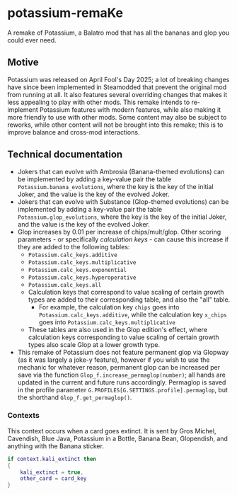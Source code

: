 # potassium-remaKe
A remake of Potassium, a Balatro mod that has all the bananas and glop you could ever need.

## Motive
Potassium was released on April Fool's Day 2025; a lot of breaking changes have since been implemented in Steamodded that prevent the original mod from running at all. It also features several overriding changes that makes it less appealing to play with other mods. This remake intends to re-implement Potassium features with modern features, while also making it more friendly to use with other mods. Some content may also be subject to reworks, while other content will not be brought into this remake; this is to improve balance and cross-mod interactions.

## Technical documentation
- Jokers that can evolve with Ambrosia (Banana-themed evolutions) can be implemented by adding a key-value pair the table `Potassium.banana_evolutions`, where the key is the key of the initial Joker, and the value is the key of the evolved Joker.
- Jokers that can evolve with Substance (Glop-themed evolutions) can be implemented by adding a key-value pair the table `Potassium.glop_evolutions`, where the key is the key of the initial Joker, and the value is the key of the evolved Joker.
- Glop increases by 0.01 per increase of chips/mult/glop. Other scoring parameters - or specifically *calculation keys* - can cause this increase if they are added to the following tables:
  - `Potassium.calc_keys.additive`
  - `Potassium.calc_keys.multiplicative`
  - `Potassium.calc_keys.exponential`
  - `Potassium.calc_keys.hyperoperative`
  - `Potassium.calc_keys.all`
  - Calculation keys that correspond to value scaling of certain growth types are added to their corresponding table, and also the "all" table.
    - For example, the calculation key `chips` goes into `Potassium.calc_keys.additive`, while the calculation key `x_chips` goes into `Potassium.calc_keys.multiplicative`
  - These tables are also used in the Glop edition's effect, where calculation keys corresponding to value scaling of certain growth types also scale Glop at a lower growth type.
- This remake of Potassium does not feature permanent glop via Glopway (as it was largely a joke-y feature), however if you wish to use the mechanic for whatever reason, permanent glop can be increased per save via the function `Glop_f.increase_permaglop(number)`; all hands are updated in the current and future runs accordingly. Permaglop is saved in the profile parameter `G.PROFILES[G.SETTINGS.profile].permaglop`, but the shorthand `Glop_f.get_permaglop()`.

### Contexts
This context occurs when a card goes extinct. It is sent by Gros Michel, Cavendish, Blue Java, Potassium in a Bottle, Banana Bean, Glopendish, and anything with the Banana sticker.
```lua
if context.kali_extinct then
{
    kali_extinct = true,
    other_card = card_key
}
```